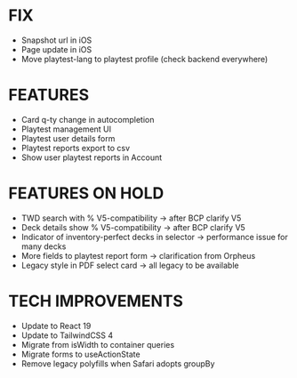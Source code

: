 # FIX
- Snapshot url in iOS
- Page update in iOS
- Move playtest-lang to playtest profile (check backend everywhere)

# FEATURES
- Card q-ty change in autocompletion
- Playtest management UI
- Playtest user details form
- Playtest reports export to csv
- Show user playtest reports in Account

# FEATURES ON HOLD
- TWD search with % V5-compatibility -> after BCP clarify V5
- Deck details show % V5-compatibility -> after BCP clarify V5
- Indicator of inventory-perfect decks in selector -> performance issue for many decks
- More fields to playtest report form -> clarification from Orpheus
- Legacy style in PDF select card -> all legacy to be available

# TECH IMPROVEMENTS
- Update to React 19
- Update to TailwindCSS 4
- Migrate from isWidth to container queries
- Migrate forms to useActionState
- Remove legacy polyfills when Safari adopts groupBy

